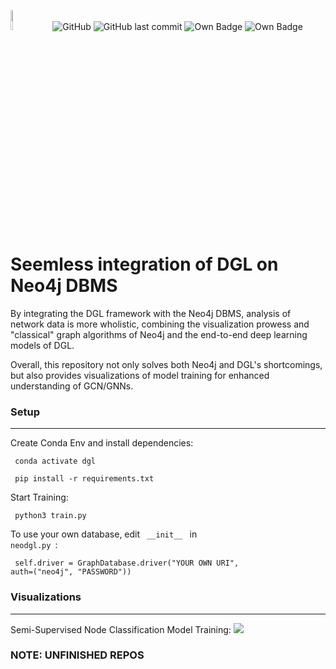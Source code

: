 <img src="https://ucladatares.com/static/media/logo.416d2c1d.svg" width="9%"></img>  &ensp; ![GitHub](https://img.shields.io/github/license/datares/neodgl) ![GitHub last commit](https://img.shields.io/github/last-commit/datares/neodgl) ![Own Badge](https://img.shields.io/badge/Research%20Head-Irsyad%20%3A\)\)\)-blue) ![Own Badge](https://img.shields.io/badge/dependencies-7-brightgreen)  



# Seemless integration of DGL on Neo4j DBMS
By integrating the DGL framework with the Neo4j DBMS, analysis of network data is more wholistic, combining the visualization prowess and "classical" graph algorithms of Neo4j and the end-to-end deep learning models of DGL. 

Overall, this repository not only solves both Neo4j and DGL's shortcomings, but also provides visualizations of model training for enhanced understanding of GCN/GNNs. 

### Setup
-------
Create Conda Env and install dependencies:

<code> conda activate dgl </code>

<code> pip install -r requirements.txt </code>

Start Training:

<code> python3 train.py </code>


To use your own database, edit <code> \_\_init__ </code> in <code> neodgl.py </code>:

 <code> self.driver = GraphDatabase.driver("YOUR OWN URI", auth=("neo4j", "PASSWORD"))
</code>

### Visualizations
---------------
Semi-Supervised Node Classification Model Training: 
![](graph_vis/graph.gif)




### NOTE: UNFINISHED REPOS
